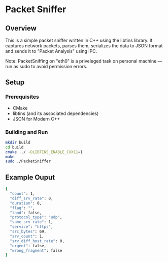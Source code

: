 # Packet Sniffer

## Overview
This is a simple packet sniffer written in C++ using the libtins library. It captures network packets, parses them, serializes the data to JSON format and sends it to "Packet Analysis" using IPC.

Note: PacketSniffing on "eth0" is a priveleged task on personal machine — run as sudo to avoid permission errors. 

## Setup
### Prerequisites
- CMake
- libtins (and its associated dependencies)
- JSON for Modern C++

### Building and Run
```bash
mkdir build
cd build
cmake ../ -DLIBTINS_ENABLE_CXX11=1 
make
sudo ./PacketSniffer
```

## Example Ouput
```bash
{
  "count": 1,
  "diff_srv_rate": 0,
  "duration": 0,
  "flag": "",
  "land": false,
  "protocol_type": "udp",
  "same_srv_rate": 1,
  "service": "https",
  "src_bytes": 69,
  "srv_count": 1,
  "srv_diff_host_rate": 0,
  "urgent": false,
  "wrong_fragment": false
}
```

